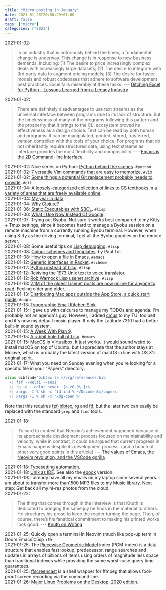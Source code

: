 ```yaml
---
title: "Micro posting in January"
date: 2021-01-26T20:58:29+01:00
draft: false
tags: ["micro"]
categories: ["2021"]
---
```


<a href="#" style="text-decoration: none;">2021-01-02</a>:

> In an industry that is notoriously behind the times, a fundamental change is underway. This change is in response to new business demands, including: (1) The desire to price increasingly complex deals with increasingly large datasets; (2) The desire to integrate with 3rd party data to augment pricing models; (3) The desire for faster models and robust codebases that adhere to software development best practices. Excel fails miserably at these tasks. --- [Ditching Excel for Python – Lessons Learned from a Legacy Industry](https://amypeniston.com/ditching-excel-for-python/)<br>

<a href="#" style="text-decoration: none;">2021-01-02</a>:

> There are definitely disadvantages to use text streams as the universal interface between programs due to its lack of structure. But the timelessness of many of the programs following this pattern and the prosperity that it brings to the CLI ecosystem proved its effectiveness as a design choice. Text can be read by both human and programs. It can be manipulated, printed, stored, trasferred, version controlled with the tools of your choice. For programs that do not inheritantly require structured data, using text streams as interface provides the most flexibility and composibility. --- [Emacs is the 2D Command-line Interface](http://hongchao.me/hongchao.me/cli-and-emacs/)<br>

<a href="#" style="text-decoration: none;">2021-01-02</a>: Nice series on Python: [Python behind the scenes](https://tenthousandmeters.com/blog/python-behind-the-scenes-1-how-the-cpython-vm-works/). `#python`<br>
<a href="#" style="text-decoration: none;">2021-01-02</a>: [7 versatile Vim commands that are easy to memorize](https://initialcommit.com/blog/7-versatile-vim-commands). `#vim`<br>
<a href="#" style="text-decoration: none;">2021-01-02</a>: [Some things a potential Git replacement probably needs to provide](https://nibblestew.blogspot.com/2020/12/some-things-potential-git-replacement.html). `#git`<br>
<a href="#" style="text-decoration: none;">2021-01-04</a>: [A loosely-categorized collection of links to CS textbooks in a variety of areas that are freely available online](https://csgordon.github.io/books.html).<br>
<a href="#" style="text-decoration: none;">2021-01-04</a>: [My year in data](https://samplesize.one/blog/posts/my_year_in_data/).<br>
<a href="#" style="text-decoration: none;">2021-01-04</a>: [Why Clojure?](https://briansunter.com/blog/why-clojure/)<br>
<a href="#" style="text-decoration: none;">2021-01-06</a>: [Static Executables with SBCL](https://www.timmons.dev/posts/static-executables-with-sbcl.html). `#lisp`<br>
<a href="#" style="text-decoration: none;">2021-01-06</a>: [What I Use Now Instead Of Google](https://kiramclean.com/blog/what-i-use-now-instead-of-google/).<br>
<a href="#" style="text-decoration: none;">2021-01-07</a>: Trying out Byobu. Not sure it works best compared to my Kitty + Tmux settings, since it becomes hard to manage a Byobu session on a remote machine from a currently running Byobu terminal. However, when using Kitty as the driving terminal, I get all the Byobu goodies on the remote server.<br>
<a href="#" style="text-decoration: none;">2021-01-08</a>: Some useful tips on [Lisp debugging](https://malisper.me/category/debugging-common-lisp/). `#lisp`<br>
<a href="#" style="text-decoration: none;">2021-01-08</a>: [Colour schemes and templates](https://personal.sron.nl/~pault/), by Paul Tol.<br>
<a href="#" style="text-decoration: none;">2021-01-08</a>: [How to open a file in Emacs](https://www.murilopereira.com/how-to-open-a-file-in-emacs/). `#emacs`<br>
<a href="#" style="text-decoration: none;">2021-01-12</a>: [Generic interfaces in Racket](https://www.tfeb.org/fragments/2021/01/08/generic-interfaces-in-racket/). `#scheme`<br>
<a href="#" style="text-decoration: none;">2021-01-12</a>: [Python instead of Lisp](https://www.tfeb.org/fragments/2016/06/09/python-instead-of-lisp/). `#lisp`<br>
<a href="#" style="text-decoration: none;">2021-01-12</a>: [Reviving the 1973 Unix text to voice translator](https://www.spinellis.gr/blog/20210102/).<br>
<a href="#" style="text-decoration: none;">2021-01-12</a>: [Rob Warnock Lisp usenet archive](https://www.xach.com/rpw3/articles/index.html). `#lisp`<br>
<a href="#" style="text-decoration: none;">2021-01-13</a>: [2.1M of the oldest Usenet posts are now online for anyone to read](https://app.getpocket.com/read/3141134376). Feeling older and older...<br>
<a href="#" style="text-decoration: none;">2021-01-13</a>: [Distributing Mac apps outside the App Store, a quick start guide](https://rambo.codes/posts/2021-01-08-distributing-mac-apps-outside-the-app-store). `#apple`<br>
<a href="#" style="text-decoration: none;">2021-01-13</a>: [Typographic Email Kitchen Sink](https://rawgit.com/oblitum/typographic-email/master/dist/kitchen_sink.html).<br>
<a href="#" style="text-decoration: none;">2021-01-15</a>: I gave up with calcurse to manage my TODOs and agenda. I'm probably not an agenda's guy. However, I added [cmus](https://cmus.github.io/) to my TUI toolbelt and it's now my default music player. If only the Latitude 7310 had a better built-in sound system.<br>
<a href="#" style="text-decoration: none;">2021-01-15</a>: [A Week With Plan 9](https://thedorkweb.substack.com/p/a-week-with-plan-9).<br>
<a href="#" style="text-decoration: none;">2021-01-15</a>: [A rabbit hole full of Lisp](https://www.murilopereira.com/a-rabbit-hole-full-of-lisp/). `#emacs`<br>
<a href="#" style="text-decoration: none;">2021-01-15</a>: [MacOS in Virtualbox. It just works](https://www.soupbowl.io/2020/04/macos-in-virtualbox/). It would sound weird to install macOS on top of Ubuntu, but I appreciate that the author stays at Mojave, which is probably the latest version of macOS in line with OS X's original spirit.<br>
<a href="#" style="text-decoration: none;">2021-01-17</a>: What you need on Sunday evening when you're looking for a specific file in your "Papers" directory:

```bash
alias bibfind="bibtex-ls ~/org/references.bib
  \| fzf --multi --ansi
  \| rg -o --color never '[a-z0-9\-]+$'
  \| xargs -I % sh -c 'fdfind % ~/Documents/papers'
  \| xargs -I % sh -c 'xdg-open %'
```

Note that this requires [fzf-bibtex](https://github.com/msprev/fzf-bibtex), [rg](https://github.com/BurntSushi/ripgrep) and [fd](https://github.com/sharkdp/fd), but the later two can easily be replaced with the standard ̀`grep` and `find` tools.

<a href="#" style="text-decoration: none;">2021-01-18</a>:

> It’s hard to contest that Neovim’s achievement happened because of its approachable development process focused on maintainability and velocity, while in contrast, it could be argued that current progress in Emacs happens despite its development process. (and a bunch of other very good points in this article) --- [The values of Emacs, the Neovim revolution, and the VSCode gorilla](https://www.murilopereira.com/the-values-of-emacs-the-neovim-revolution-and-the-vscode-gorilla/)<br>

<a href="#" style="text-decoration: none;">2021-01-18</a>: [Typesetting automation](https://mrzool.cc/writing/typesetting-automation/).<br>
<a href="#" style="text-decoration: none;">2021-01-18</a>: [Unix as IDE](https://blog.sanctum.geek.nz/series/unix-as-ide/). See also the [ebook](https://github.com/mrzool/unix-as-ide) version.<br>
<a href="#" style="text-decoration: none;">2021-01-19</a>: I already have all my emails on my laptop since several years. I am about to transfer more than1500 MP3 files to my Music library. Next step: Get back all my hi-res photos from the cloud.<br>
<a href="#" style="text-decoration: none;">2021-01-22</a>:

> The thing that comes through in the interview is that Knuth is dedicated to bringing the same joy he finds in the material to others. He structures his prose to keep the reader turning the page. Then, of course, there’s his fanatical commitment to making his printed works look good. --- [Knuth on Writing](https://irreal.org/blog/?p=9424)<br>

<a href="#" style="text-decoration: none;">2021-01-25</a>: Quickly open a terminal in Neovim (much like pop-up term in Doom Emacs)::5sp +te<br>
<a href="#" style="text-decoration: none;">2021-01-25</a>: The [Piecewise Geometric Model](https://pgm.di.unipi.it/) index (PGM-index) is a data structure that enables fast lookup, predecessor, range searches and updates in arrays of billions of items using orders of magnitude less space than traditional indexes while providing the same worst-case query time guarantees.<br>
<a href="#" style="text-decoration: none;">2021-01-25</a>: [ffscreencast](https://github.com/cytopia/ffscreencast) is a shell wrapper for ffmpeg that allows fool-proof screen recording via the command line.<br>
<a href="#" style="text-decoration: none;">2021-01-26</a>: [Major Linux Problems on the Desktop, 2020 edition](https://itvision.altervista.org/why.linux.is.not.ready.for.the.desktop.current.html).<br>
